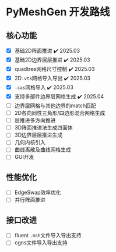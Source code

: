 # PyMeshGen 开发路线

## 核心功能
- [x] 基础2D阵面推进 ✔️ 2025.03
- [x] 基础2D边界层层推进 ✔️ 2025.03
- [x] quadtree网格尺寸控制 ✔️ 2025.03
- [x] 2D`.vtk`网格导入导出 ✔️ 2025.03
- [x] `.cas`网格导入 ✔️ 2025.03
- [x] 支持多部件边界层网格生成 ✔️ 2025.04
- [ ] 边界层网格与其他边界的match匹配
- [ ] 2D各向同性三角形/四边形混合网格生成
- [ ] 层推进多方向推进
- [ ] 3D阵面推进法生成四面体
- [ ] 3D边界层层推进生成
- [ ] 几何内核引入
- [ ] 曲线离散及曲线网格生成
- [ ] GUI开发

## 性能优化
- [ ] EdgeSwap效率优化
- [ ] 并行阵面推进

## 接口改进
- [ ] fluent `.msh`文件导入导出支持
- [ ] cgns文件导入导出支持
